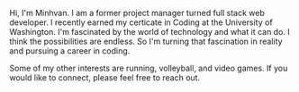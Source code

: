 Hi, I'm Minhvan. I am a former project manager turned full stack web developer. I recently earned my certicate in Coding at the University of Washington. I'm fascinated by the world of technology and what it can do. I think the possibilities are endless. So I'm turning that fascination in reality and pursuing a career in coding. 

Some of my other interests are running, volleyball, and video games. If you would like to connect, please feel free to reach out.
